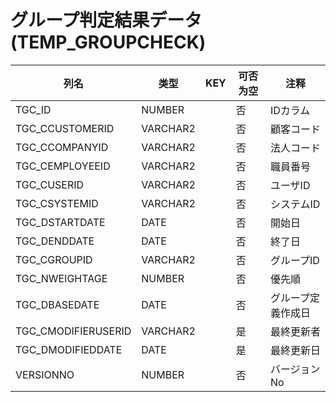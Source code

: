 # グループ判定結果データ(TEMP_GROUPCHECK)
| 列名   | 类型   | KEY  | 可否为空 | 注释   |
| ---- | ---- | ---- | ---- | ---- |
|TGC_ID|NUMBER||否|IDカラム|
|TGC_CCUSTOMERID|VARCHAR2||否|顧客コード|
|TGC_CCOMPANYID|VARCHAR2||否|法人コード|
|TGC_CEMPLOYEEID|VARCHAR2||否|職員番号|
|TGC_CUSERID|VARCHAR2||否|ユーザID|
|TGC_CSYSTEMID|VARCHAR2||否|システムID|
|TGC_DSTARTDATE|DATE||否|開始日|
|TGC_DENDDATE|DATE||否|終了日|
|TGC_CGROUPID|VARCHAR2||否|グループID|
|TGC_NWEIGHTAGE|NUMBER||否|優先順|
|TGC_DBASEDATE|DATE||否|グループ定義作成日|
|TGC_CMODIFIERUSERID|VARCHAR2||是|最終更新者|
|TGC_DMODIFIEDDATE|DATE||是|最終更新日|
|VERSIONNO|NUMBER||否|バージョンNo|
